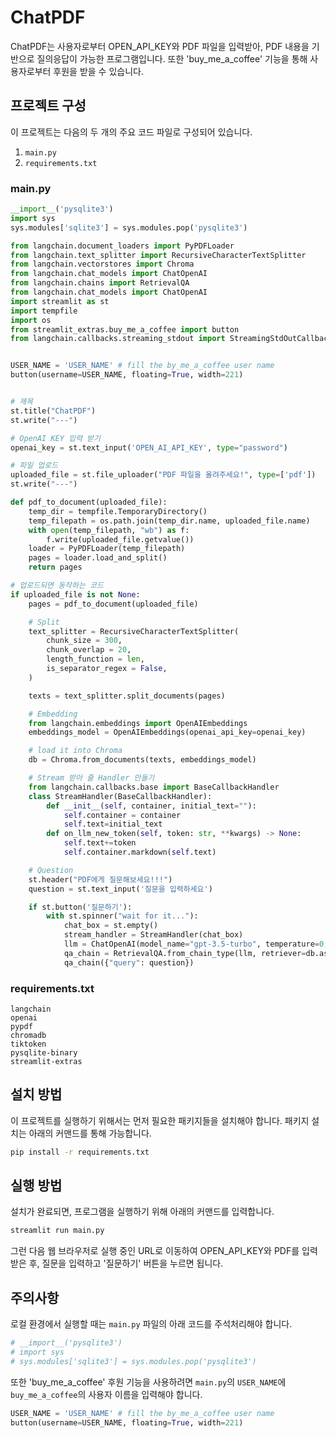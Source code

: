 # ChatPDF

ChatPDF는 사용자로부터 OPEN_API_KEY와 PDF 파일을 입력받아, PDF 내용을 기반으로 질의응답이 가능한 프로그램입니다. 또한 'buy_me_a_coffee' 기능을 통해 사용자로부터 후원을 받을 수 있습니다.

## 프로젝트 구성

이 프로젝트는 다음의 두 개의 주요 코드 파일로 구성되어 있습니다.

1. `main.py`
2. `requirements.txt`

### main.py

```python
__import__('pysqlite3')
import sys
sys.modules['sqlite3'] = sys.modules.pop('pysqlite3')

from langchain.document_loaders import PyPDFLoader
from langchain.text_splitter import RecursiveCharacterTextSplitter
from langchain.vectorstores import Chroma
from langchain.chat_models import ChatOpenAI
from langchain.chains import RetrievalQA
from langchain.chat_models import ChatOpenAI
import streamlit as st
import tempfile
import os
from streamlit_extras.buy_me_a_coffee import button
from langchain.callbacks.streaming_stdout import StreamingStdOutCallbackHandler


USER_NAME = 'USER_NAME' # fill the by_me_a_coffee user name
button(username=USER_NAME, floating=True, width=221)


# 제목
st.title("ChatPDF")
st.write("---")

# OpenAI KEY 입력 받기
openai_key = st.text_input('OPEN_AI_API_KEY', type="password")

# 파일 업로드 
uploaded_file = st.file_uploader("PDF 파일을 올려주세요!", type=['pdf'])
st.write("---")

def pdf_to_document(uploaded_file):
    temp_dir = tempfile.TemporaryDirectory()
    temp_filepath = os.path.join(temp_dir.name, uploaded_file.name)
    with open(temp_filepath, "wb") as f:
        f.write(uploaded_file.getvalue())
    loader = PyPDFLoader(temp_filepath)
    pages = loader.load_and_split()
    return pages

# 업로드되면 동작하는 코드 
if uploaded_file is not None:
    pages = pdf_to_document(uploaded_file)

    # Split
    text_splitter = RecursiveCharacterTextSplitter(
        chunk_size = 300,
        chunk_overlap = 20,
        length_function = len,
        is_separator_regex = False,
    )

    texts = text_splitter.split_documents(pages)

    # Embedding
    from langchain.embeddings import OpenAIEmbeddings
    embeddings_model = OpenAIEmbeddings(openai_api_key=openai_key)

    # load it into Chroma
    db = Chroma.from_documents(texts, embeddings_model)

    # Stream 받아 줄 Handler 만들기 
    from langchain.callbacks.base import BaseCallbackHandler
    class StreamHandler(BaseCallbackHandler):
        def __init__(self, container, initial_text=""):
            self.container = container
            self.text=initial_text
        def on_llm_new_token(self, token: str, **kwargs) -> None: 
            self.text+=token
            self.container.markdown(self.text)

    # Question
    st.header("PDF에게 질문해보세요!!!")
    question = st.text_input('질문을 입력하세요')

    if st.button('질문하기'):
        with st.spinner("wait for it..."):
            chat_box = st.empty()
            stream_handler = StreamHandler(chat_box)
            llm = ChatOpenAI(model_name="gpt-3.5-turbo", temperature=0, openai_api_key=openai_key, streaming=True, callbacks=[stream_handler])
            qa_chain = RetrievalQA.from_chain_type(llm, retriever=db.as_retriever())
            qa_chain({"query": question})
```

### requirements.txt

```
langchain
openai
pypdf
chromadb
tiktoken
pysqlite-binary
streamlit-extras
```

## 설치 방법

이 프로젝트를 실행하기 위해서는 먼저 필요한 패키지들을 설치해야 합니다. 패키지 설치는 아래의 커맨드를 통해 가능합니다.

```bash
pip install -r requirements.txt
```

## 실행 방법

설치가 완료되면, 프로그램을 실행하기 위해 아래의 커맨드를 입력합니다.

```bash
streamlit run main.py
```

그런 다음 웹 브라우저로 실행 중인 URL로 이동하여 OPEN_API_KEY와 PDF를 입력받은 후, 질문을 입력하고 '질문하기' 버튼을 누르면 됩니다.

## 주의사항

로컬 환경에서 실행할 때는 `main.py` 파일의 아래 코드를 주석처리해야 합니다.

```python
# __import__('pysqlite3')
# import sys
# sys.modules['sqlite3'] = sys.modules.pop('pysqlite3')
```

또한 'buy_me_a_coffee' 후원 기능을 사용하려면 `main.py`의 `USER_NAME`에 `buy_me_a_coffee`의 사용자 이름을 입력해야 합니다. 

```python
USER_NAME = 'USER_NAME' # fill the by_me_a_coffee user name
button(username=USER_NAME, floating=True, width=221)
```

